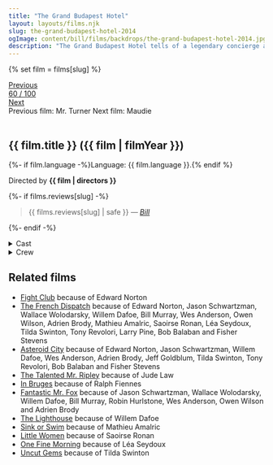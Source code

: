 ```yaml
---
title: "The Grand Budapest Hotel"
layout: layouts/films.njk
slug: the-grand-budapest-hotel-2014
ogImage: content/bill/films/backdrops/the-grand-budapest-hotel-2014.jpg
description: "The Grand Budapest Hotel tells of a legendary concierge at a famous European hotel between the wars and his friendship with a young employee who becomes his trusted protégé. The story involves the theft and recovery of a priceless Renaissance painting, the battle for an enormous family fortune and the slow and then sudden upheavals that transformed Europe during the first half of the 20th century."
---
```


{% set film = films[slug] %}

<nav class="films">
  <div class="prev">
    <a href="../mr-turner-2014"><i class="fa-solid fa-chevron-left fa-xs"></i> Previous</a>
  </div>
  <div>
    <a class="simple" href="../">60 / 100</a>
  </div>
  <div class="next">
    <a href="../maudie-2016">Next <i class="fa-solid fa-chevron-right fa-xs"></i></a>
  </div>
  <div class="hint">
    <span class="prev-hint">
      <span class="sr-only">Previous film:</span>
      Mr. Turner
    </span>
    <span class="next-hint">
      <span class="sr-only">Next film:</span>
      Maudie
    </span>
  </div>
</nav>

<article class="film slug-the-grand-budapest-hotel-2014">
  <div class="backdrop-and-poster">
    <img class="poster" src="../films/posters/{{ slug }}.jpg" alt="">
    <img class="backdrop" src="../films/backdrops/{{ slug }}.jpg" alt="">
  </div>

  <h1>{{ film.title }} ({{ film | filmYear }})</h1>

  <p>
    {%- if film.language -%}Language: {{ film.language }}.{% endif %}
    
  </p>

  <p class="director">
    Directed by <strong>{{ film | directors }}</strong>
  </p>

  {%- if films.reviews[slug] -%}
    <blockquote> 
      {{ films.reviews[slug] | safe }} <em>—&nbsp;<a href="/bill">Bill</a></em>
    </blockquote> 
  {%- endif -%}

  <section class="film-detail">
    <div>
      <details>
        <summary>
          <i class="fa-solid fa-masks-theater"></i>
          Cast
        </summary>
        <ul>
          {%- for cast in film.credits.cast -%}
            <li>
              {{ cast.name }} as <em>{{ cast.character }}</em>
            </li>
          {%- endfor -%}
        </ul>
      </details>
      <details>
        <summary>
          <i class="fa-solid fa-clapperboard"></i>
          Crew
        </summary>
        <ul>
          {%- for crew in film.credits.crew -%}
            <li>
              {{ crew.name }} &mdash; <em>{{ crew.job }}</em>
            </li>
          {%- endfor -%}
        </ul>
      </details>
    </div>
  </section>

  <section class="related-films">
  <h2>Related films</h2>
  <ul>
    <li><a href="../fight-club-1999">Fight Club</a> because of Edward Norton</li>
<li><a href="../the-french-dispatch-2021">The French Dispatch</a> because of Edward Norton, Jason Schwartzman, Wallace Wolodarsky, Willem Dafoe, Bill Murray, Wes Anderson, Owen Wilson, Adrien Brody, Mathieu Amalric, Saoirse Ronan, Léa Seydoux, Tilda Swinton, Tony Revolori, Larry Pine, Bob Balaban and Fisher Stevens</li>
<li><a href="../asteroid-city-2023">Asteroid City</a> because of Edward Norton, Jason Schwartzman, Willem Dafoe, Wes Anderson, Adrien Brody, Jeff Goldblum, Tilda Swinton, Tony Revolori, Bob Balaban and Fisher Stevens</li>
<li><a href="../the-talented-mr-ripley-1999">The Talented Mr. Ripley</a> because of Jude Law</li>
<li><a href="../in-bruges-2008">In Bruges</a> because of Ralph Fiennes</li>
<li><a href="../fantastic-mr-fox-2009">Fantastic Mr. Fox</a> because of Jason Schwartzman, Wallace Wolodarsky, Willem Dafoe, Bill Murray, Robin Hurlstone, Wes Anderson, Owen Wilson and Adrien Brody</li>
<li><a href="../the-lighthouse-2019">The Lighthouse</a> because of Willem Dafoe</li>
<li><a href="../sink-or-swim-2018">Sink or Swim</a> because of Mathieu Amalric</li>
<li><a href="../little-women-2019">Little Women</a> because of Saoirse Ronan</li>
<li><a href="../one-fine-morning-2022">One Fine Morning</a> because of Léa Seydoux</li>
<li><a href="../uncut-gems-2019">Uncut Gems</a> because of Tilda Swinton</li>
  </ul>
</section>

</article>

